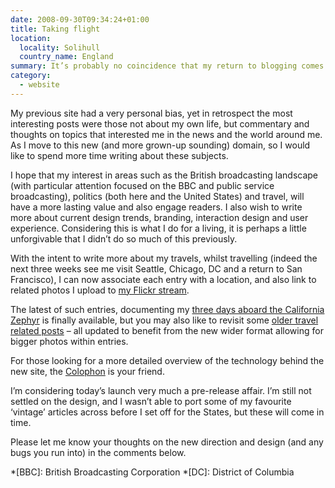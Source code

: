 ```yaml
---
date: 2008-09-30T09:34:24+01:00
title: Taking flight
location:
  locality: Solihull
  country_name: England
summary: It’s probably no coincidence that my return to blogging comes while sitting in the departure lounge of Birmingham International Airport.
category:
  - website
---
```


My previous site had a very personal bias, yet in retrospect the most interesting posts were those not about my own life, but commentary and thoughts on topics that interested me in the news and the world around me. As I move to this new (and more grown-up sounding) domain, so I would like to spend more time writing about these subjects.

I hope that my interest in areas such as the British broadcasting landscape (with particular attention focused on the BBC and public service broadcasting), politics (both here and the United States) and travel, will have a more lasting value and also engage readers. I also wish to write more about current design trends, branding, interaction design and user experience. Considering this is what I do for a living, it is perhaps a little unforgivable that I didn’t do so much of this previously.

With the intent to write more about my travels, whilst travelling (indeed the next three weeks see me visit Seattle, Chicago, DC and a return to San Francisco), I can now associate each entry with a location, and also link to related photos I upload to [my Flickr stream][1].

The latest of such entries, documenting my [three days aboard the California Zephyr][2] is finally available, but you may also like to revisit some [older travel related posts][3] – all updated to benefit from the new wider format allowing for bigger photos within entries.

For those looking for a more detailed overview of the technology behind the new site, the [Colophon][4] is your friend.

I’m considering today’s launch very much a pre-release affair. I’m still not settled on the design, and I wasn’t able to port some of my favourite ‘vintage’ articles across before I set off for the States, but these will come in time.

Please let me know your thoughts on the new direction and design (and any bugs you run into) in the comments below.

[1]: https://www.flickr.com/photos/paulrobertlloyd/
[2]: /2008/267/a1/california_zephyr/
[3]: /categories/travel/
[4]: https://v2.paulrobertlloyd.com/about/colophon/

*[BBC]: British Broadcasting Corporation
*[DC]: District of Columbia
